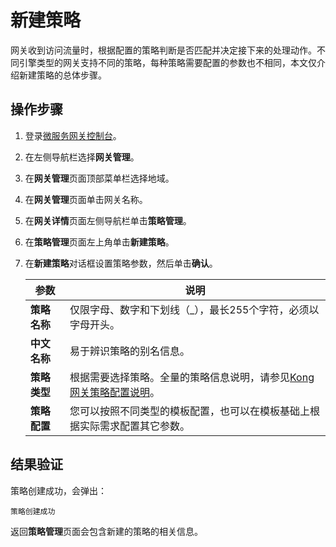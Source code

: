 # 新建策略

网关收到访问流量时，根据配置的策略判断是否匹配并决定接下来的处理动作。不同引擎类型的网关支持不同的策略，每种策略需要配置的参数也不相同，本文仅介绍新建策略的总体步骤。

## 操作步骤

1.  登录[微服务网关控制台](https://microgw.console.aliyun.com)。

2.  在左侧导航栏选择**网关管理**。

3.  在**网关管理**页面顶部菜单栏选择地域。

4.  在**网关管理**页面单击网关名称。

5.  在**网关详情**页面左侧导航栏单击**策略管理**。

6.  在**策略管理**页面左上角单击**新建策略**。

7.  在**新建策略**对话框设置策略参数，然后单击**确认**。

    |参数|说明|
    |--|--|
    |**策略名称**|仅限字母、数字和下划线（\_），最长255个字符，必须以字母开头。|
    |**中文名称**|易于辨识策略的别名信息。|
    |**策略类型**|根据需要选择策略。全量的策略信息说明，请参见[Kong网关策略配置说明]()。|
    |**策略配置**|您可以按照不同类型的模板配置，也可以在模板基础上根据实际需求配置其它参数。|


## 结果验证

策略创建成功，会弹出：

```
策略创建成功
```

返回**策略管理**页面会包含新建的策略的相关信息。

